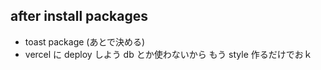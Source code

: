## after install packages
- toast package (あとで決める)
- vercel に deploy しよう db とか使わないから もう style 作るだけでおｋ
